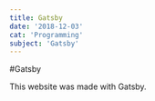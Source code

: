 ```yaml
---
title: Gatsby
date: '2018-12-03'
cat: 'Programming'
subject: 'Gatsby'
---
```


#Gatsby

This website was made with Gatsby.
